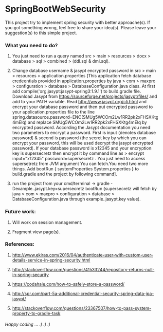 # SpringBootWebSecurity

This project try to implement spring security with better approache(s). If you got something wrong, feel free to share your idea(s). Please leave your suggestion(s) to this simple project.


### What you need to do?

1. You just need to run a query named src > main > resources > docx > database > sql > combined > (ddl.sql & dml.sql).

2. Change database username & jasypt encrypted password in src > main > resources > application.properties [This application fetch database credeentials provided in application.properties by java > com > maxpro > configuration > database > DatabaseConfiguration.java class. At first add compile('org.jasypt:jasypt-spring3:1.9.1') to build.gradle file. Download Jasypt from https://sourceforge.net/projects/jasypt/files/ and add to your PATH variable. Read http://www.jasypt.org/cli.html and encrypt your database password and then put encrypted password to your application.properties file to the line spring.datasource.password=ENC(SMUg5WCOm2Lw1RR2pk2xFHSXKtg4mElq) and replace SMUg5WCOm2Lw1RR2pk2xFHSXKtg4mElq by encrypted password. According the Jasypt documentation you need two parameters to encrypt a password. First is input (denotes database password) & second is password (the secret key by which you can encrypt your password, this will be used decrypt the jasypt encrypted password). If your database password is x12345 and your encryption key is supersecretz then encrypt it by command line as > encrypt input="x12345" password=supersecretz . You just need to access supersetretz from JVM argument You can fetch.You need two more things. Add bootRun { systemProperties System.properties } to build.gradle and the project by following command].

3. run the project from your cmd/terminal -> gradle -Dexample..jasypt.key=supersecretz bootRun (supersecretz will fetch by java > com > maxpro > configuration > database > DatabaseConfiguration.java through example..jasypt.key value).


### Future work:

1. Will work on session management.

2. Fragment view page(s).

### References:

1. http://www.ekiras.com/2016/04/authenticate-user-with-custom-user-details-service-in-spring-security.html

2. http://stackoverflow.com/questions/41533244/repository-returns-null-in-spring-security

3. https://codahale.com/how-to-safely-store-a-password/

4. http://spr.com/part-5a-additional-credential-security-spring-data-jpa-jasypt/

5. http://stackoverflow.com/questions/23367507/how-to-pass-system-property-to-gradle-task


###### Happy coding ... :) :) :) 
